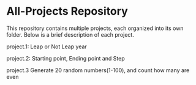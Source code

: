 # All-Projects Repository 
This repository contains multiple projects, each organized into its own folder. Below is a brief description of each project.

project.1: Leap or Not Leap year

project.2: Starting point, Ending point and Step

project.3 Generate 20 random numbers(1-100), and count how many are even